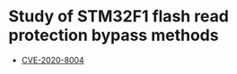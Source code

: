 # Study of STM32F1 flash read protection bypass methods 
- [CVE-2020-8004](./CVE-2020-8004/cve-2020-8004.md)

